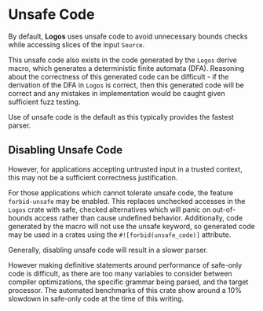 # Unsafe Code

By default, **Logos** uses unsafe code to avoid unnecessary bounds checks while
accessing slices of the input `Source`.

This unsafe code also exists in the code generated by the `Logos` derive macro,
which generates a deterministic finite automata (DFA). Reasoning about the correctness
of this generated code can be difficult - if the derivation of the DFA in `Logos`
is correct, then this generated code will be correct and any mistakes in implementation
would be caught given sufficient fuzz testing.

Use of unsafe code is the default as this typically provides the fastest parser.

## Disabling Unsafe Code

However, for applications accepting untrusted input in a trusted context, this
may not be a sufficient correctness justification.

For those applications which cannot tolerate unsafe code, the feature `forbid-unsafe`
may be enabled. This replaces unchecked accesses in the `Logos` crate with safe,
checked alternatives which will panic on out-of-bounds access rather than cause
undefined behavior. Additionally, code generated by the macro will not use the
unsafe keyword, so generated code may be used in a crates using the 
`#![forbid(unsafe_code)]` attribute.

Generally, disabling unsafe code will result in a slower parser.

However making definitive statements around performance of safe-only code is difficult,
as there are too many variables to consider between compiler optimizations,
the specific grammar being parsed, and the target processor. The automated benchmarks
of this crate show around a 10% slowdown in safe-only code at the time of this writing.
